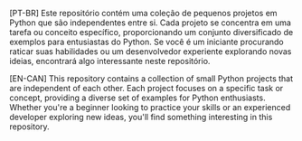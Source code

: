 [PT-BR]
Este repositório contém uma coleção de pequenos projetos 
em Python que são independentes entre si. Cada projeto se 
concentra em uma tarefa ou conceito específico, 
proporcionando um conjunto diversificado de exemplos para 
entusiastas do Python. Se você é um iniciante procurando 
raticar suas habilidades ou um desenvolvedor experiente 
explorando novas ideias, encontrará algo interessante 
neste repositório.

[EN-CAN]
This repository contains a collection of small Python 
projects that are independent of each other. Each project
focuses on a specific task or concept, providing a diverse
set of examples for Python enthusiasts. Whether 
you're a beginner looking to practice your skills or an 
experienced developer exploring new ideas, you'll find 
something interesting in this repository.